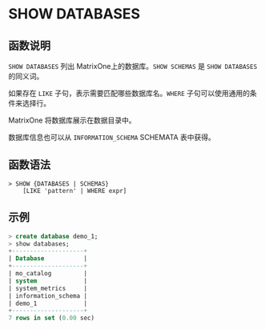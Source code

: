 # **SHOW DATABASES**

## **函数说明**

`SHOW DATABASES` 列出 MatrixOne上的数据库。`SHOW SCHEMAS` 是 `SHOW DATABASES` 的同义词。

如果存在 `LIKE` 子句，表示需要匹配哪些数据库名。`WHERE` 子句可以使用通用的条件来选择行。

MatrixOne 将数据库展示在数据目录中。

数据库信息也可以从 `INFORMATION_SCHEMA` SCHEMATA 表中获得。

## **函数语法**

```
> SHOW {DATABASES | SCHEMAS}
    [LIKE 'pattern' | WHERE expr]
```

## **示例**

```sql
> create database demo_1;
> show databases;
+--------------------+
| Database           |
+--------------------+
| mo_catalog         |
| system             |
| system_metrics     |
| information_schema |
| demo_1             |
+--------------------+
7 rows in set (0.00 sec)
